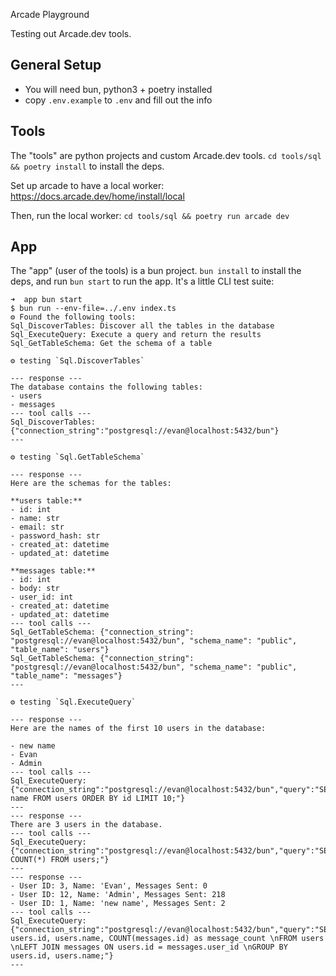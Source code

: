 Arcade Playground

Testing out Arcade.dev tools.

## General Setup

- You will need bun, python3 + poetry installed
- copy `.env.example` to `.env` and fill out the info

## Tools

The "tools" are python projects and custom Arcade.dev tools. `cd tools/sql && poetry install` to install the deps.

Set up arcade to have a local worker: https://docs.arcade.dev/home/install/local

Then, run the local worker: `cd tools/sql && poetry run arcade dev`

## App

The "app" (user of the tools) is a bun project. `bun install` to install the deps, and run `bun start` to run the app. It's a little CLI test suite:

```
➜  app bun start
$ bun run --env-file=../.env index.ts
⚙️ Found the following tools:
Sql_DiscoverTables: Discover all the tables in the database
Sql_ExecuteQuery: Execute a query and return the results
Sql_GetTableSchema: Get the schema of a table

⚙️ testing `Sql.DiscoverTables`

--- response ---
The database contains the following tables:
- users
- messages
--- tool calls ---
Sql_DiscoverTables: {"connection_string":"postgresql://evan@localhost:5432/bun"}
---

⚙️ testing `Sql.GetTableSchema`

--- response ---
Here are the schemas for the tables:

**users table:**
- id: int
- name: str
- email: str
- password_hash: str
- created_at: datetime
- updated_at: datetime

**messages table:**
- id: int
- body: str
- user_id: int
- created_at: datetime
- updated_at: datetime
--- tool calls ---
Sql_GetTableSchema: {"connection_string": "postgresql://evan@localhost:5432/bun", "schema_name": "public", "table_name": "users"}
Sql_GetTableSchema: {"connection_string": "postgresql://evan@localhost:5432/bun", "schema_name": "public", "table_name": "messages"}
---

⚙️ testing `Sql.ExecuteQuery`

--- response ---
Here are the names of the first 10 users in the database:

- new name
- Evan
- Admin
--- tool calls ---
Sql_ExecuteQuery: {"connection_string":"postgresql://evan@localhost:5432/bun","query":"SELECT name FROM users ORDER BY id LIMIT 10;"}
---
--- response ---
There are 3 users in the database.
--- tool calls ---
Sql_ExecuteQuery: {"connection_string":"postgresql://evan@localhost:5432/bun","query":"SELECT COUNT(*) FROM users;"}
---
--- response ---
- User ID: 3, Name: 'Evan', Messages Sent: 0
- User ID: 12, Name: 'Admin', Messages Sent: 218
- User ID: 1, Name: 'new name', Messages Sent: 2
--- tool calls ---
Sql_ExecuteQuery: {"connection_string":"postgresql://evan@localhost:5432/bun","query":"SELECT users.id, users.name, COUNT(messages.id) as message_count \nFROM users \nLEFT JOIN messages ON users.id = messages.user_id \nGROUP BY users.id, users.name;"}
---
```
